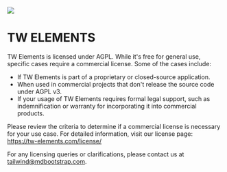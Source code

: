 <a href="https://tw-elements.com"><img src="https://tecdn.b-cdn.net/img/logo/te-transparent-noshadows.webp"></a>

# TW ELEMENTS

TW Elements is licensed under AGPL. While it's free for general use, specific cases require a commercial license. Some of the cases include:

<ul>
<li>If TW Elements is part of a proprietary or closed-source application.</li>

<li>When used in commercial projects that don't release the source code under AGPL v3.</li>

<li>If your usage of TW Elements requires formal legal support, such as indemnification or warranty for incorporating it into commercial products.</li>
</ul>

Please review the criteria to determine if a commercial license is necessary for your use case. For detailed information, visit our license page: https://tw-elements.com/license/

For any licensing queries or clarifications, please contact us at tailwind@mdbootstrap.com.
